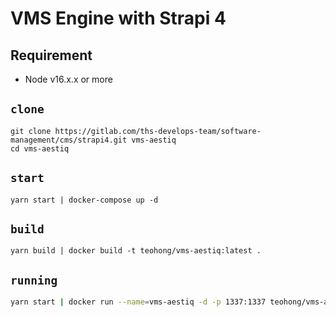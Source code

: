 # VMS Engine with Strapi 4

## Requirement

- Node v16.x.x or more

## `clone`

```
git clone https://gitlab.com/ths-develops-team/software-management/cms/strapi4.git vms-aestiq
cd vms-aestiq
```

## `start`

```
yarn start | docker-compose up -d
```

## `build`

```
yarn build | docker build -t teohong/vms-aestiq:latest .
```

## `running`

```bash
yarn start | docker run --name=vms-aestiq -d -p 1337:1337 teohong/vms-aestiq 
```
